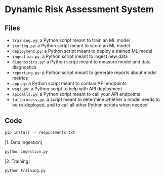 # Dynamic Risk Assessment System 

## Files
* `training.py`: a Python script meant to train an ML model
* `scoring.py`: a Python script meant to score an ML model
* `deployment.py`: a Python script meant to deploy a trained ML model
* `ingestion.py`: a Python script meant to ingest new data
* `diagnostics.py`: a Python script meant to measure model and data diagnostics
* `reporting.py`: a Python script meant to generate reports about model metrics
* `app.py`: a Python script meant to contain API endpoints
* `wsgi.py`: a Python script to help with API deployment
* `apicalls.py`: a Python script meant to call your API endpoints
* `fullprocess.py`: a script meant to determine whether a model needs to be re-deployed, 
and to call all other Python scripts when needed

## Code
```bash
pip install -r requirements.txt
```

|1. Data Ingestion|
```bash
python ingestion.py
```

|2. Training|
```bash
python training.py
```

